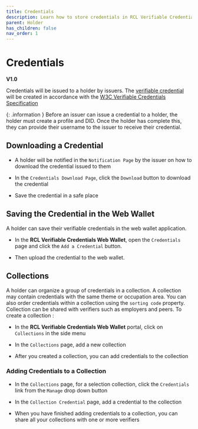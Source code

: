 ```yaml
---
title: Credentials
description: Learn how to store credentials in RCL Verifiable Credentials.
parent: Holder
has_children: false
nav_order: 1
---
```


# Credentials
**V1.0**

Credentials will be issued to a holder by issuers. The [verifiable credential](/introduction/introduction.md) will be created in accordance with the [W3C Verifiable Credentials Specification](https://www.w3.org/TR/vc-data-model-2.0/)

{: .information }
Before an issuer can issue a credential to a holder, the holder must create a profile and DID. Once the holder has complete this, they can provide their username to the issuer to receive their credential.


## Downloading a Credential

- A holder will be notified in the ``Notification Page`` by the issuer on how to download the credential issued to them

- In the ``Credentials Download Page``, click the ``Download`` button to download the credential

- Save the credential in a safe place

## Saving the Credential in the Web Wallet

A holder can save their verifiable credentials in the web wallet application.

- In the **RCL Verifiable Credentials Web Wallet**, open the ``Credentials`` page and click the ``Add a Credential`` button.

- Then upload the credential to the web wallet.

## Collections

A holder can organize a group of credentials in a collection. A collection may contain credentials with the same theme or occupation area. You can also order credentials within a collection using the ``sorting code`` property. Collection can be shared with verifiers such as employers and peers. To create a collection :

- In the **RCL Verifiable Credentials Web Wallet** portal, click on ``Collections`` in the side menu

- In the ``Collections`` page, add a new collection

- After you created a collection, you can add credentials to the collection

### Adding Credentials to a Collection

- In the ``Collections`` page, for a selection collection, click the ``Credentials`` link from the ``Manage`` drop down button

- In the ``Collection Credential`` page, add a credential to the collection

- When you have finished adding credentials to a collection, you can share all your collections with one or more verifiers